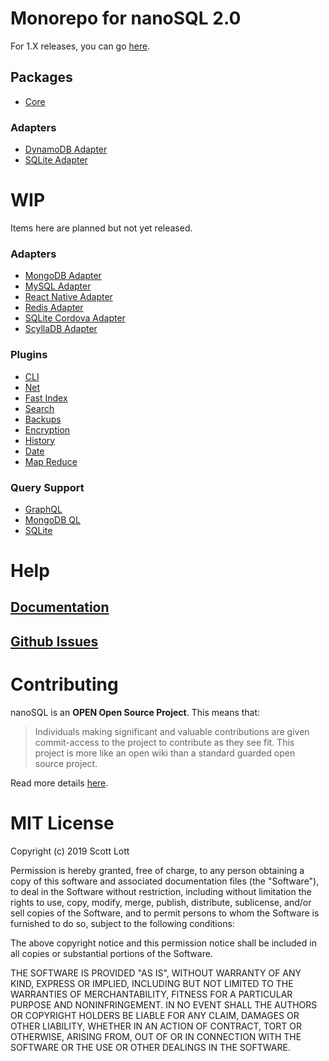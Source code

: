 # Monorepo for nanoSQL 2.0
For 1.X releases, you can go [here](https://github.com/ClickSimply/Nano-SQL/tree/1.X/).

## Packages
- [Core](https://github.com/ClickSimply/Nano-SQL/tree/2.0/packages/Core)

### Adapters
- [DynamoDB Adapter](https://github.com/ClickSimply/Nano-SQL/tree/2.0/packages/Adapter-DynamoDB)
- [SQLite Adapter](https://github.com/ClickSimply/Nano-SQL/tree/2.0/packages/Adapter-SQLite3)

# WIP
Items here are planned but not yet released.

### Adapters
- [MongoDB Adapter](https://github.com/ClickSimply/Nano-SQL/tree/2.0/packages/Adapter-MongoDB)
- [MySQL Adapter](https://github.com/ClickSimply/Nano-SQL/tree/2.0/packages/Adapter-MySQL)
- [React Native Adapter](https://github.com/ClickSimply/Nano-SQL/tree/2.0/packages/Adapter-ReactNative)
- [Redis Adapter](https://github.com/ClickSimply/Nano-SQL/tree/2.0/packages/Adapter-Redis)
- [SQLite Cordova Adapter](https://github.com/ClickSimply/Nano-SQL/tree/2.0/packages/Adapter-SQLite-Cordova)
- [ScyllaDB Adapter](https://github.com/ClickSimply/Nano-SQL/tree/2.0/packages/Adapter-ScyllaDB)

### Plugins
- [CLI](https://github.com/ClickSimply/Nano-SQL/tree/2.0/packages/cli)
- [Net](https://github.com/ClickSimply/Nano-SQL/tree/2.0/packages/Plugin-Net)
- [Fast Index](https://github.com/ClickSimply/Nano-SQL/tree/2.0/packages/Plugin-FastIndex)
- [Search](https://github.com/ClickSimply/Nano-SQL/tree/2.0/packages/Plugin-Search)
- [Backups](https://github.com/ClickSimply/Nano-SQL/tree/2.0/packages/Plugin-Backups)
- [Encryption](https://github.com/ClickSimply/Nano-SQL/tree/2.0/packages/Plugin-Encryption)
- [History](https://github.com/ClickSimply/Nano-SQL/tree/2.0/packages/Plugin-History)
- [Date](https://github.com/ClickSimply/Nano-SQL/tree/2.0/packages/Plugin-Date)
- [Map Reduce](https://github.com/ClickSimply/Nano-SQL/tree/2.0/packages/Plugin-MapReduce)

### Query Support
- [GraphQL](https://github.com/ClickSimply/Nano-SQL/tree/2.0/packages/Query-GraphQL)
- [MongoDB QL](https://github.com/ClickSimply/Nano-SQL/tree/2.0/packages/Query-MongoDB-QL)
- [SQLite](https://github.com/ClickSimply/Nano-SQL/tree/2.0/packages/Query-SQLite)

# Help

## [Documentation](https://nanosql.gitbook.io/docs/)
## [Github Issues](https://github.com/ClickSimply/Nano-SQL/issues)

# Contributing

nanoSQL is an **OPEN Open Source Project**. This means that:

> Individuals making significant and valuable contributions are given commit-access to the project to contribute as they see fit. This project is more like an open wiki than a standard guarded open source project.

Read more details [here](http://openopensource.org/).

# MIT License

Copyright (c) 2019 Scott Lott

Permission is hereby granted, free of charge, to any person obtaining a copy
of this software and associated documentation files (the "Software"), to deal
in the Software without restriction, including without limitation the rights
to use, copy, modify, merge, publish, distribute, sublicense, and/or sell
copies of the Software, and to permit persons to whom the Software is
furnished to do so, subject to the following conditions:

The above copyright notice and this permission notice shall be included in all
copies or substantial portions of the Software.

THE SOFTWARE IS PROVIDED "AS IS", WITHOUT WARRANTY OF ANY KIND, EXPRESS OR
IMPLIED, INCLUDING BUT NOT LIMITED TO THE WARRANTIES OF MERCHANTABILITY,
FITNESS FOR A PARTICULAR PURPOSE AND NONINFRINGEMENT. IN NO EVENT SHALL THE
AUTHORS OR COPYRIGHT HOLDERS BE LIABLE FOR ANY CLAIM, DAMAGES OR OTHER
LIABILITY, WHETHER IN AN ACTION OF CONTRACT, TORT OR OTHERWISE, ARISING FROM,
OUT OF OR IN CONNECTION WITH THE SOFTWARE OR THE USE OR OTHER DEALINGS IN THE
SOFTWARE.
